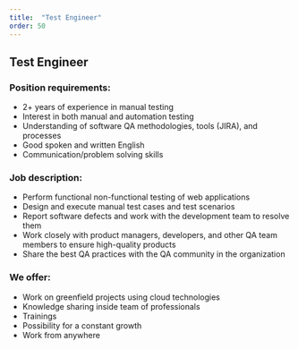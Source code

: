 ```yaml
---
title:  "Test Engineer"
order: 50
---
```

## Test Engineer

### Position requirements:
* 2+ years of experience in manual testing
* Interest in both manual and automation testing
* Understanding of software QA methodologies, tools (JIRA), and processes
* Good spoken and written English
* Communication/problem solving skills

### Job description:
* Perform functional non-functional testing of web applications
* Design and execute manual test cases and test scenarios
* Report software defects and work with the development team to resolve them
* Work closely with product managers, developers, and other QA team members to ensure high-quality products
* Share the best QA practices with the QA community in the organization

### We offer:
* Work on greenfield projects using cloud technologies
* Knowledge sharing inside team of professionals
* Trainings
* Possibility for a constant growth
* Work from anywhere